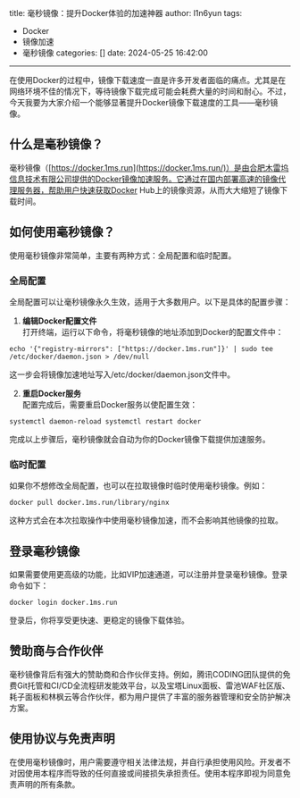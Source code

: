 title: 毫秒镜像：提升Docker体验的加速神器
author: l1n6yun
tags: 
 - Docker
 - 镜像加速
 - 毫秒镜像
categories: []
date: 2024-05-25 16:42:00
---
在使用Docker的过程中，镜像下载速度一直是许多开发者面临的痛点。尤其是在网络环境不佳的情况下，等待镜像下载完成可能会耗费大量的时间和耐心。不过，今天我要为大家介绍一个能够显著提升Docker镜像下载速度的工具——毫秒镜像。

## 什么是毫秒镜像？

毫秒镜像（[https://docker.1ms.run](https://docker.1ms.run/)）是由合肥木雷坞信息技术有限公司提供的Docker镜像加速服务。它通过在国内部署高速的镜像代理服务器，帮助用户快速获取Docker Hub上的镜像资源，从而大大缩短了镜像下载时间。

## 如何使用毫秒镜像？

使用毫秒镜像非常简单，主要有两种方式：全局配置和临时配置。

### 全局配置

全局配置可以让毫秒镜像永久生效，适用于大多数用户。以下是具体的配置步骤：

1. **编辑Docker配置文件**  
  打开终端，运行以下命令，将毫秒镜像的地址添加到Docker的配置文件中：
  
  ```
  echo '{"registry-mirrors": ["https://docker.1ms.run"]}' | sudo tee /etc/docker/daemon.json > /dev/null
  ```
  
  这一步会将镜像加速地址写入/etc/docker/daemon.json文件中。
  
2. **重启Docker服务**  
  配置完成后，需要重启Docker服务以使配置生效：
  
  ```
  systemctl daemon-reload systemctl restart docker
  ```
  
完成以上步骤后，毫秒镜像就会自动为你的Docker镜像下载提供加速服务。

### 临时配置

如果你不想修改全局配置，也可以在拉取镜像时临时使用毫秒镜像。例如：

```
docker pull docker.1ms.run/library/nginx
```

这种方式会在本次拉取操作中使用毫秒镜像加速，而不会影响其他镜像的拉取。

## 登录毫秒镜像

如果需要使用更高级的功能，比如VIP加速通道，可以注册并登录毫秒镜像。登录命令如下：

```
docker login docker.1ms.run
```

登录后，你将享受更快速、更稳定的镜像下载体验。

## 赞助商与合作伙伴

毫秒镜像背后有强大的赞助商和合作伙伴支持。例如，腾讯CODING团队提供的免费Git托管和CI/CD全流程研发能效平台，以及宝塔Linux面板、雷池WAF社区版、耗子面板和林枫云等合作伙伴，都为用户提供了丰富的服务器管理和安全防护解决方案。

## 使用协议与免责声明

在使用毫秒镜像时，用户需要遵守相关法律法规，并自行承担使用风险。开发者不对因使用本程序而导致的任何直接或间接损失承担责任。使用本程序即视为同意免责声明的所有条款。
